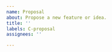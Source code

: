 ```yaml
---
name: Proposal
about: Propose a new feature or idea.
title: ''
labels: C-proposal
assignees: ''

---
```



